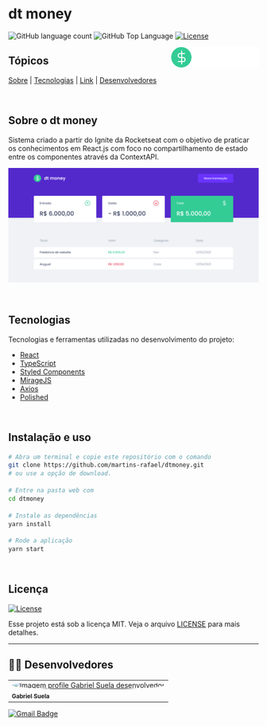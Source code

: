 # dt money

<p>
  <img alt="GitHub language count" src="https://img.shields.io/github/languages/count/martins-rafael/dtmoney?color=6933ff&style=flat-square">
  <img alt="GitHub Top Language" src="https://img.shields.io/github/languages/top/martins-rafael/dtmoney?color=6933ff&style=flat-square">
  <a href="https://opensource.org/licenses/MIT">
    <img alt="License" src="https://img.shields.io/badge/license-MIT-5429CC?style=flat-square">
  </a>
  
</p>

<img align="right" src="src/assets/Logo.svg" width="35%" alt="dt money">

## Tópicos 

<p>
<a href="#sobre-o-dt-money">Sobre</a> |
<a href="#tecnologias">Tecnologias</a> |
<a href="#link">Link</a> |
<a href="#desenvolvedores">Desenvolvedores</a>
</p>



<br>

## Sobre o dt money

Sistema criado a partir do Ignite da Rocketseat com o objetivo de praticar os conhecimentos em React.js com foco no compartilhamento de estado entre os componentes através da ContextAPI.

![Screenshot 2021-08-17 at 15-13-51 dtmoney](https://raw.githubusercontent.com/Gabrielcsg19/dt-money/master/assets/cover-img.png)

<br>


## Tecnologias

Tecnologias e ferramentas utilizadas no desenvolvimento do projeto:

- [React](https://reactjs.org/)
- [TypeScript](https://www.typescriptlang.org/)
- [Styled Components](https://styled-components.com/)
- [MirageJS](https://miragejs.com/)
- [Axios](https://github.com/axios/axios)
- [Polished](https://polished.js.org/)

<br>

## Instalação e uso

```bash
# Abra um terminal e copie este repositório com o comando
git clone https://github.com/martins-rafael/dtmoney.git
# ou use a opção de download.

# Entre na pasta web com 
cd dtmoney

# Instale as dependências
yarn install

# Rode a aplicação
yarn start
```

<br>


## Licença
<a href="https://opensource.org/licenses/MIT">
    <img alt="License" src="https://img.shields.io/badge/license-MIT-5429CC?style=flat-square">
</a>

<br>

Esse projeto está sob a licença MIT. Veja o arquivo [LICENSE](/LICENSE) para mais detalhes.

---

<h2 id="desenvolvedores">👨‍💻 Desenvolvedores</h2>
<table>
  <td><a href="https://github.com/gabriel-suela"><img style="border-radius: 50%;" src="https://avatars.githubusercontent.com/u/96388423?v=4" width="100px;" alt="Imagem profile Gabriel Suela desenvolvedor"/><br /><sub><b> Gabriel Suela </b></sub></a><br /> 
    </table>


[![Gmail Badge](https://img.shields.io/badge/-gscsuela@gmail.com-6933ff?style=flat-square&logo=Gmail&logoColor=white&link=mailto:rafaeldcmartins@gmail.com)](mailto:gscsuela@gmail.com)
